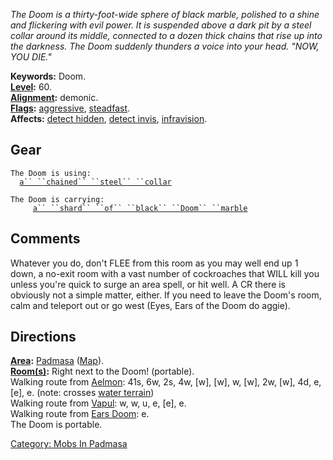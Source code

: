 *The Doom is a thirty-foot-wide sphere of black marble, polished to a
shine and flickering with evil power. It is suspended above a dark pit
by a steel collar around its middle, connected to a dozen thick chains
that rise up into the darkness. The Doom suddenly thunders a voice into
your head. "NOW, YOU DIE."*

**Keywords:** Doom.  
**[Level](Level.md "wikilink"):** 60.  
**[Alignment](Alignment.md "wikilink"):** demonic.  
**[Flags](:Category:_Mob_Types.md "wikilink"):**
[aggressive](Aggressive_Mobs.md "wikilink"),
[steadfast](Sentinel_Mobs.md "wikilink").  
**Affects:** [detect hidden](Detect_Hidden.md "wikilink"), [detect
invis](Detect_Invis.md "wikilink"),
[infravision](Infravision.md "wikilink").  

## Gear

`The Doom is using:`  
<worn about waist>`  `[`a`` ``chained`` ``steel`` ``collar`](Chained_Steel_Collar.md "wikilink")

`The Doom is carrying:`  
`     `[`a`` ``shard`` ``of`` ``black`` ``Doom`` ``marble`](Shard_Of_Black_Doom_Marble.md "wikilink")

## Comments

Whatever you do, don't FLEE from this room as you may well end up 1
down, a no-exit room with a vast number of cockroaches that WILL kill
you unless you're quick to surge an area spell, or hit well. A CR there
is obviously not a simple matter, either. If you need to leave the
Doom's room, calm and teleport out or go west (Eyes, Ears of the Doom do
aggie).

## Directions

**[Area](:Category:_Areas.md "wikilink"):**
[Padmasa](:Category:_Padmasa.md "wikilink")
([Map](Padmasa_Map.md "wikilink")).  
**[Room(s)](:Category:_Rooms.md "wikilink"):** Right next to the Doom!
(portable).  
Walking route from [Aelmon](Aelmon.md "wikilink"): 41s, 6w, 2s, 4w,
\[w\], \[w\], w, \[w\], 2w, \[w\], 4d, e, \[e\], e. (note: crosses
[water terrain](Water_Terrain.md "wikilink"))  
Walking route from [Vapul](Vapul.md "wikilink"): w, w, u, e, \[e\], e.  
Walking route from [Ears Doom](Ears_Of_Doom.md "wikilink"): e.  
The Doom is portable.  

[Category: Mobs In Padmasa](Category:_Mobs_In_Padmasa "wikilink")
